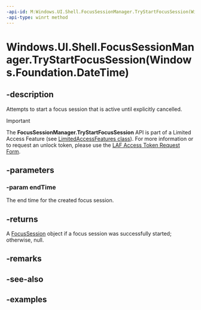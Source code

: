 ```yaml
---
-api-id: M:Windows.UI.Shell.FocusSessionManager.TryStartFocusSession(Windows.Foundation.DateTime)
-api-type: winrt method
---
```


# Windows.UI.Shell.FocusSessionManager.TryStartFocusSession(Windows.Foundation.DateTime)

<!--
public Windows.UI.Shell.FocusSession TryStartFocusSession (System.DateTimeOffset endTime);
-->


## -description

Attempts to start a focus session that is active until explicitly cancelled.

> [!IMPORTANT]
> The **FocusSessionManager.TryStartFocusSession** API is part of a Limited Access Feature (see [LimitedAccessFeatures class](/uwp/api/windows.applicationmodel.limitedaccessfeatures)). For more information or to request an unlock token, please use the [LAF Access Token Request Form](https://go.microsoft.com/fwlink/?linkid=2271232&clcid=0x409).

## -parameters

### -param endTime

The end time for the created focus session.

## -returns

A [FocusSession](focussession.md) object if a focus session was successfully started; otherwise, null.

## -remarks

## -see-also

## -examples


